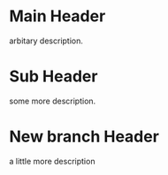 # Main Header

arbitary description.

# Sub Header

some more description.

# New branch Header

a little more description

